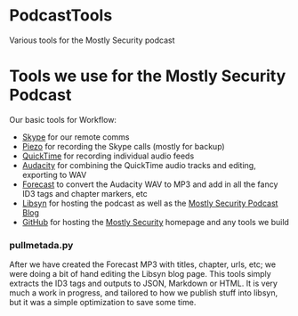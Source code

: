 # PodcastTools
Various tools for the Mostly Security podcast


# Tools we use for the Mostly Security Podcast
Our basic tools for Workflow:
* [Skype](https://www.skype.com/) for our remote comms
* [Piezo](https://rogueamoeba.com/piezo/) for recording the Skype calls (mostly for backup)
* [QuickTime](https://support.apple.com/downloads/quicktime) for recording individual audio feeds
* [Audacity](https://www.audacityteam.org/) for combining the QuickTime audio tracks and editing, exporting to WAV
* [Forecast](https://overcast.fm/forecast) to convert the Audacity WAV to MP3 and add in all the fancy ID3 tags and chapter markers, etc
* [Libsyn](https://www.libsyn.com/) for hosting the podcast as well as the [Mostly Security Podcast Blog](http://podcast.mostlysecurity.net/)
* [GitHub](https://www.github.com/mostlysecurity) for hosting the [Mostly Security](https://mostlysecurity.com) homepage and any tools we build

### pullmetada.py
After we have created the Forecast MP3 with titles, chapter, urls, etc; we were doing a bit of hand editing the Libsyn blog page.  This tools simply extracts the ID3 tags and outputs to JSON, Markdown or HTML.  It is very much a work in progress, and tailored to how we publish stuff into libsyn, but it was a simple optimization to save some time.





